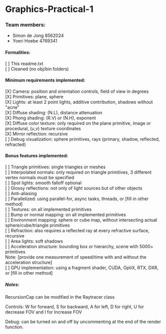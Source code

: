 # Graphics-Practical-1

### Team members:  
- Simon de Jong 8562024  
- Yoeri Hoebe 4769341  

#### Formalities:  
[ ] This readme.txt  
[ ] Cleaned (no obj/bin folders)  

#### Minimum requirements implemented:  
[X] Camera: position and orientation controls, field of view in degrees  
[X] Primitives: plane, sphere  
[X] Lights: at least 2 point lights, additive contribution, shadows without "acne"  
[X] Diffuse shading: (N.L), distance attenuation  
[X] Phong shading: (R.V) or (N.H), exponent  
[X] Diffuse color texture: only required on the plane primitive, image or procedural, (u,v) texture coordinates  
[X] Mirror reflection: recursive  
[ ] Debug visualization: sphere primitives, rays (primary, shadow, reflected, refracted)  

#### Bonus features implemented:  
[ ] Triangle primitives: single triangles or meshes  
[ ] Interpolated normals: only required on triangle primitives, 3 different vertex normals must be specified  
[ ] Spot lights: smooth falloff optional  
[ ] Glossy reflections: not only of light sources but of other objects  
[ ] Anti-aliasing  
[ ] Parallelized: using parallel-for, async tasks, threads, or [fill in other method]  
[ ] Textures: on all implemented primitives  
[ ] Bump or normal mapping: on all implemented primitives  
[ ] Environment mapping: sphere or cube map, without intersecting actual sphere/cube/triangle primitives  
[ ] Refraction: also requires a reflected ray at every refractive surface, recursive  
[ ] Area lights: soft shadows  
[ ] Acceleration structure: bounding box or hierarchy, scene with 5000+ primitives  
Note: [provide one measurement of speed/time with and without the acceleration structure]  
[ ] GPU implementation: using a fragment shader, CUDA, OptiX, RTX, DXR, or [fill in other method]  

##### Notes:  
RecursionCap can be modified in the Raytracer class 

Controls: W for forward, S for backward, A for left, D for right, U for decrease FOV and I for Increase FOV

Debug: can be turned on and off by uncommenting at the end of the render function.
